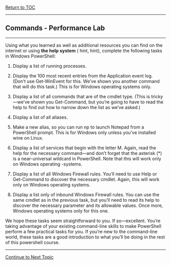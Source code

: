 <a href="https://github.com/CyberTrainingUSAF/Powershell_Training/blob/master/00-Table-of-Contents.md" > Return to TOC </a>

---

## Commands - Performance Lab

---

Using what you learned as well as additional resources you can find on the internet or using **the help system** ( hint, hint), complete the following tasks in Windows PowerShell:


1.  Display a list of running processes.

2.  Display the 100 most recent entries from the Application event log. (Don’t use Get-WinEvent for this. We’ve shown you another command that will do this task.) This is for Windows operating systems only.

3.  Display a list of all commands that are of the cmdlet type. (This is tricky—we’ve shown you Get-Command, but you’re going to have to read the help to find out how to narrow down the list as we’ve asked.)

4.  Display a list of all aliases.

5.  Make a new alias, so you can run np to launch Notepad from a PowerShell prompt. This is for Windows only unless you’ve installed wine on Linux.

6.  Display a list of services that begin with the letter M. Again, read the help for the necessary command—and don’t forget that the asterisk (*) is a near-universal wildcard in PowerShell. Note that this will work only on Windows operating -systems.

7.  Display a list of all Windows Firewall rules. You’ll need to use Help or Get-Command to discover the necessary cmdlet. Again, this will work only on Windows operating systems.

8.  Display a list only of inbound Windows Firewall rules. You can use the same cmdlet as in the previous task, but you’ll need to read its help to discover the necessary parameter and its allowable values. Once more, Windows operating systems only for this one.

We hope these tasks seem straightforward to you. If so—excellent. You’re taking advantage of your existing command-line skills to make PowerShell perform a few practical tasks for you. If you’re new to the command-line world, these tasks are a good introduction to what you’ll be doing in the rest of this powershell course. 

---

<a href="https://github.com/CyberTrainingUSAF/Powershell_Training/blob/master/03_Powershell_Commands/07_Connecting_Commands.md" > Continue to Next Topic </a>
